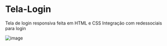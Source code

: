 # Tela-Login
Tela de login responsiva feita em HTML e CSS
Integração com redessociais para login

![image](https://user-images.githubusercontent.com/99082785/152662078-05c0b9ea-549f-47d7-9db8-d6e063ea9564.png)
